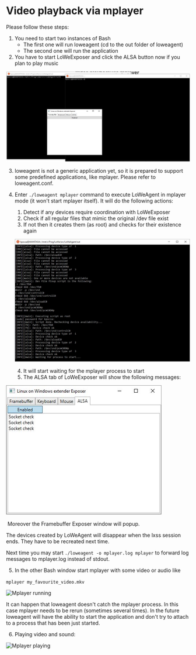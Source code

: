 # Video playback via mplayer

Please follow these steps:

1. You need to start two instances of Bash
   - The first one will run loweagent  (cd to the out folder of loweagent)
   - The second one will run the application
2. You have to start LoWeExposer and click the ALSA button now if you plan to play music

![whatweneed](img/mplayer/01_whatweneed.jpg "Starting needed programs")

3. loweagent is not a generic application yet, so it is prepared to support some predefined applications, like mplayer. Please refer to loweagent.conf.

4. Enter ```./loweagent mplayer``` command to execute LoWeAgent in mplayer mode (it won't start mplayer itself). It will do the following actions:

   1. Detect if any devices require coordination with LoWeExposer
   2. Check if all regular files that mimic the original /dev file exist
   3. If not then it creates them (as root) and checks for their existence again 

   ![Creating devices](img/mplayer/02_credevs.jpg "Creating devices")

   4. It will start waiting for the mplayer process to start
   5. The ALSA tab of LoWeExposer will show the following messages:

![ALSA tab](img/mplayer/03_alsacheck.jpg "ALSA check")

​		Moreover the Framebuffer Exposer window will popup.

The devices created by LoWeAgent will disappear when the lxss session ends. They have to be recreated next time.

Next time you may start   ```./loweagent -o mplayer.log mplayer``` to forward log messages to mplayer.log instead of stdout.

5. In the other Bash window start mplayer with some video or audio like 

```mplayer my_favourite_video.mkv  ```

![Mplayer running](img/mplayer/04_mplayer.jpg "Mplayer running")

It can happen that loweagent doesn't catch the mplayer process. In this case mplayer needs to be rerun (sometimes several times). In the future loweagent will have the ability to start the application and don't try to attach to a process that has been just started.

6. Playing video and sound:

![Mplayer playing](img/mplayer/05_running.jpg "Mplayer playing")


